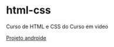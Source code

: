 # html-css
 Curso de HTML e CSS do Curso em video


<a href="Modulo_01/Desafios/desafio010/index.html">Projeto androide</a>